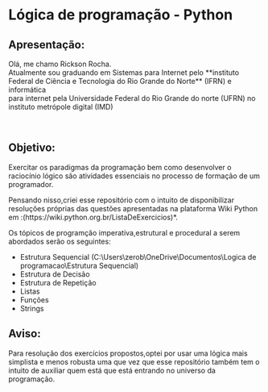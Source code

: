 # Lógica de programação - Python

## Apresentação: 

<p>Olá, me chamo Rickson Rocha.<br>
Atualmente sou graduando em Sistemas para Internet pelo **instituto Federal de Ciência e Tecnologia do Rio Grande do Norte** (IFRN) e informática <br>para internet pela Universidade Federal do Rio Grande do norte (UFRN) no instituto metrópole digital (IMD)</p>

<br>

## Objetivo: 

<p> Exercitar os  paradigmas da programação bem como desenvolver o raciocínio lógico são  atividades essenciais no processo de formação de um programador.<br>
</p> 

<p> Pensando nisso,criei esse repositório com o intuito de disponibilizar resoluções próprias das questões apresentadas na plataforma Wiki Python em :(https://wiki.python.org.br/ListaDeExercicios)*.</p>

<p> Os  tópicos de programção imperativa,estrutural e procedural a serem abordados serão os seguintes: </p>

<ul>
  <li>Estrutura Sequencial (C:\Users\zerob\OneDrive\Documentos\Logica de programacao\Estrutura Sequencial)</li>
  <li>Estrutura de Decisão</li>
  <li>Estrutura de Repetição</li>
  <li>Listas</li>
  <li>Funções</li>
  <li>Strings</li>

</ul>

## Aviso:
<p>  Para resolução dos exercícios propostos,optei por usar uma lógica mais simplista e menos robusta uma que vez que esse repositório também tem o intuito de auxiliar quem está que está entrando no universo da programação.</p>



